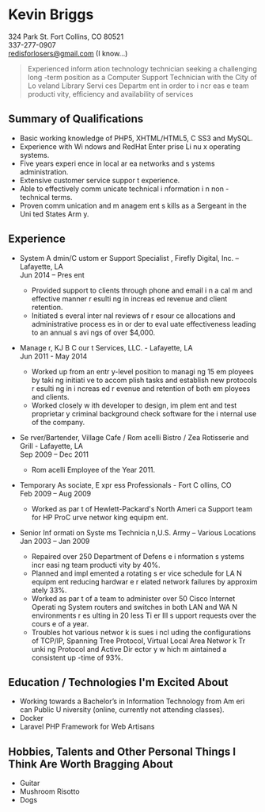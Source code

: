 # Kevin Briggs
324 Park St. Fort Collins, CO 80521  
337-277-0907  
redisforlosers@gmail.com (I know...)

> Experienced  inform ation  technology  technician  seeking  a  challenging  long -term   position  as   a  Computer  Support   Technician  with  the  City  of   Lo veland   Library   Servi ces   Departm ent  in  order   to  i ncr eas e   team  producti vity, efficiency and availability of services

## Summary of Qualifications
- Basic working knowledge of PHP5, XHTML/HTML5, C SS3 and MySQL. 
- Experience with Wi ndows  and RedHat Enter prise Li nu x operating systems.
- Five years  experi ence in local ar ea networks  and s ystems administration. 
- Extensive customer  service suppor t experience. 
- Able to effectively comm unicate technical i nformation i n non -technical terms. 
- Proven comm unication and m anagem ent s kills as a Sergeant in the Uni ted States  Arm y. 

## Experience
- System A dmin/C ustom er Support Specialist , Firefly Digital, Inc. – Lafayette, LA  
Jun 2014 – Pres ent  
	- Provided support to clients through phone and email i n a cal m and effective manner  r esulti ng  in increas ed revenue and client retention.  
	- Initiated s everal inter nal reviews  of r esour ce allocations and administrative process es in or der  to eval uate effectiveness  leading to an annual s avi ngs of over   $4,000.

- Manage r, KJ B C our t Services, LLC. - Lafayette, LA  
Jun 2011 - May 2014  
	- Worked up from an entr y-level position to managi ng 15 em ployees by taki ng initiati ve to accom plish tasks  and establish new protocols r esulti ng in i ncreas ed r evenue and retention of both em ployees and clients.
	- Worked closely w ith developer  to design, im plem ent and test proprietar y criminal  background check software for the i nternal use of the company. 

- Se rver/Bartender, Village Cafe / Rom acelli Bistro / Zea Rotisserie and Grill  - Lafayette, LA  
Sep 2009 – Dec 2011  
	- Rom acelli Employee of the Year 2011.

- Temporary As sociate, E xpr ess Professionals - Fort C ollins, CO  
Feb 2009 – Aug 2009  
	- Worked as par t of Hewlett-Packard's  North Ameri ca Support team for HP ProC urve networ king equipm ent.  

- Senior  Inf ormati on  Syste ms Technicia n,U.S. Army – Various Locations  
Jan 2003 – Jan 2009  
	- Repaired over  250 Department of Defens e i nformation s ystems incr easi ng team  producti vity by  40%.
	- Planned and impl emented a rotating s er vice schedule for LA N equipm ent reducing hardwar e r elated network failures  by  approxim ately  33%.
	- Worked as par t of a team  to administer over  50 Cisco Internet Operati ng System routers and switches in both LAN and WA N environments r es ulting in 20 less Ti er III s upport requests  over the cours e of a year. 
	- Troubles hot various networ k is sues i ncl uding the configurations of  TCP/IP, Spanning Tree Protocol, Virtual Local  Area Networ k Tr unki ng Protocol and Active Dir ector y w hich m aintained a consistent up -time of 93%. 

## Education / Technologies I'm Excited About
- Working towards  a Bachelor’s in Information Technology from Am eri can Public U niversity (online, currently not attending classes).  
- Docker
- Laravel PHP Framework for Web Artisans

## Hobbies, Talents and Other Personal Things I Think Are Worth Bragging About
- Guitar
- Mushroom Risotto
- Dogs


